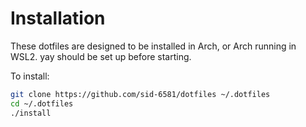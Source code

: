 # Installation

These dotfiles are designed to be installed in Arch, or Arch running in WSL2.
yay should be set up before starting.

To install:

```sh
git clone https://github.com/sid-6581/dotfiles ~/.dotfiles
cd ~/.dotfiles
./install
```
